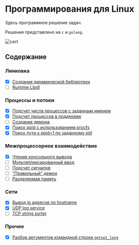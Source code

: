 # Программирования для Linux

Здесь программное решение задач.

Решение представлено на `c` и `golang`.

![cert](https://stepik.org/certificate/f85e11e468350297b25891b1e28e0e0e9440bf89.png?resolution=high)

## Содержание

### Линковка
- [x] [Создание динамической библиотеки](dynamic_lib)
- [ ] [Runtime Libdl](runtime_libdl)

### Процессы и потоки
- [x] [Подсчет числа процессов с заданным именем](count_by_pname)
- [x] [Подсчет процессов в поддереве](count_cpid)
- [ ] [Создание демона](daemon)
- [x] [Поиск ppid c использованием procfs](ppid_via_procfs)
- [x] [Поиск пути к ppid=1 по заданному pid](ppid_of_ppid)

### Межпроцессорное взаимодействие
- [x] [Чтение консольного вывода](read_pipe)
- [ ] [Мультиплексированный ввод]()
- [ ] [Подсчет сигналов]()
- [ ] ["Правильный" демон]()
- [ ] [Разделяемая память]()

### Сети
- [x] [Вывод ip адресов по hostname](get_ips)
- [x] [UDP log service](udp_log_svc)
- [ ] [TCP string sorter]()

### Прочее
- [x] [Разбор аргументов командной строки `getopt_long`](getopt)

